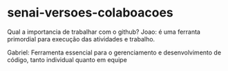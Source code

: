 # senai-versoes-colaboacoes
 Qual a importancia de trabalhar com o github?
 Joao: é uma ferranta primordial para execução das atividades e trabalho.

Gabriel: Ferramenta essencial para o gerenciamento e desenvolvimento de código, tanto individual quanto em equipe

